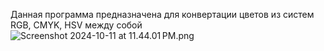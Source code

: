 Данная программа предназначена для конвертации цветов из систем RGB, CMYK, HSV между собой![Screenshot 2024-10-11 at 11.44.01 PM.png](..%2F..%2F..%2F..%2F..%2F..%2Fvar%2Ffolders%2Frs%2Fs0f6p3fj0113bn3lzh84rsbc0000gn%2FT%2FTemporaryItems%2FNSIRD_screencaptureui_a803S8%2FScreenshot%202024-10-11%20at%2011.44.01%E2%80%AFPM.png)